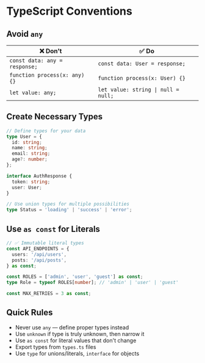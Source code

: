 # TypeScript Conventions

## Avoid `any`

| ❌ Don't | ✅ Do |
|----------|--------|
| `const data: any = response;` | `const data: User = response;` |
| `function process(x: any) {}` | `function process(x: User) {}` |
| `let value: any;` | `let value: string \| null = null;` |

## Create Necessary Types

```typescript
// Define types for your data
type User = {
  id: string;
  name: string;
  email: string;
  age?: number;
};

interface AuthResponse {
  token: string;
  user: User;
}

// Use union types for multiple possibilities
type Status = 'loading' | 'success' | 'error';
```

## Use `as const` for Literals

```typescript
// ✅ Immutable literal types
const API_ENDPOINTS = {
  users: '/api/users',
  posts: '/api/posts',
} as const;

const ROLES = ['admin', 'user', 'guest'] as const;
type Role = typeof ROLES[number]; // 'admin' | 'user' | 'guest'

const MAX_RETRIES = 3 as const;
```

## Quick Rules

- Never use `any` — define proper types instead
- Use `unknown` if type is truly unknown, then narrow it
- Use `as const` for literal values that don't change
- Export types from `types.ts` files
- Use `type` for unions/literals, `interface` for objects
